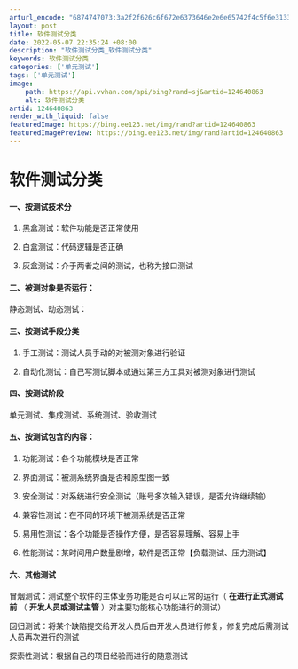 ```yaml
---
arturl_encode: "6874747073:3a2f2f626c6f672e6373646e2e6e65742f4c5f6e313331342f:61727469636c652f64657461696c732f313234363430383633"
layout: post
title: 软件测试分类
date: 2022-05-07 22:35:24 +08:00
description: "软件测试分类_软件测试分类"
keywords: 软件测试分类
categories: ['单元测试']
tags: ['单元测试']
image:
    path: https://api.vvhan.com/api/bing?rand=sj&artid=124640863
    alt: 软件测试分类
artid: 124640863
render_with_liquid: false
featuredImage: https://bing.ee123.net/img/rand?artid=124640863
featuredImagePreview: https://bing.ee123.net/img/rand?artid=124640863
---
```


# 软件测试分类

#### 一、按测试技术分

1. 黑盒测试：软件功能是否正常使用

2. 白盒测试：代码逻辑是否正确

3. 灰盒测试：介于两者之间的测试，也称为接口测试

#### 二、被测对象是否运行：

静态测试、动态测试：

#### 三、按测试手段分类

1. 手工测试：测试人员手动的对被测对象进行验证

2. 自动化测试：自己写测试脚本或通过第三方工具对被测对象进行测试

#### 四、按测试阶段

单元测试、集成测试、系统测试、验收测试

#### 五、按测试包含的内容：

1. 功能测试：各个功能模块是否正常

2. 界面测试：被测系统界面是否和原型图一致

3. 安全测试：对系统进行安全测试（账号多次输入错误，是否允许继续输）

4. 兼容性测试：在不同的环境下被测系统是否正常

5. 易用性测试：各个功能是否操作方便，是否容易理解、容易上手

6. 性能测试：某时间用户数量剧增，软件是否正常【负载测试、压力测试】

#### 六、其他测试

冒烟测试：测试整个软件的主体业务功能是否可以正常的运行（
**在进行正式测试前**
（
**开发人员或测试主管**
）对主要功能核心功能进行的测试）

回归测试：将某个缺陷提交给开发人员后由开发人员进行修复，修复完成后需测试人员再次进行的测试

探索性测试：根据自己的项目经验而进行的随意测试